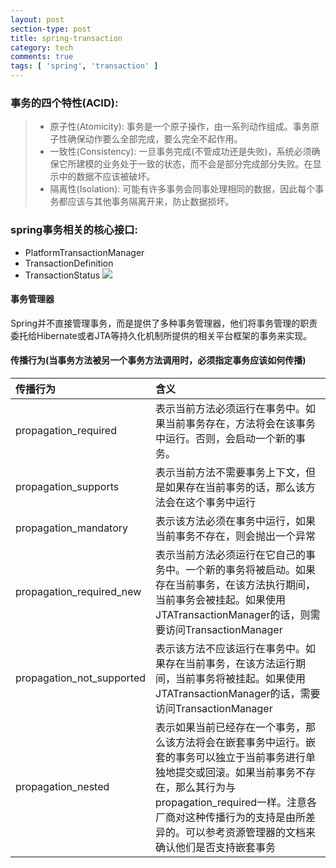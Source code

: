 ```yaml
---
layout: post
section-type: post
title: spring-transaction
category: tech
comments: true
tags: [ 'spring', 'transaction' ]
---
```


### 事务的四个特性(ACID):
> * 原子性(Atomicity): 事务是一个原子操作，由一系列动作组成。事务原子性确保动作要么全部完成，要么完全不起作用。
> * 一致性(Consistency): 一旦事务完成(不管成功还是失败)，系统必须确保它所建模的业务处于一致的状态，而不会是部分完成部分失败。在显示中的数据不应该被破坏。
> * 隔离性(Isolation): 可能有许多事务会同事处理相同的数据，因此每个事务都应该与其他事务隔离开来，防止数据损坏。

### spring事务相关的核心接口:
* PlatformTransactionManager
* TransactionDefinition
* TransactionStatus
![ ](https://img-blog.csdn.net/20160324011156424)

#### 事务管理器
Spring并不直接管理事务，而是提供了多种事务管理器，他们将事务管理的职责委托给Hibernate或者JTA等持久化机制所提供的相关平台框架的事务来实现。

#### 传播行为(当事务方法被另一个事务方法调用时，必须指定事务应该如何传播)
传播行为|含义
:---|:---
propagation_required|表示当前方法必须运行在事务中。如果当前事务存在，方法将会在该事务中运行。否则，会启动一个新的事务。
propagation_supports|表示当前方法不需要事务上下文，但是如果存在当前事务的话，那么该方法会在这个事务中运行
propagation_mandatory|表示该方法必须在事务中运行，如果当前事务不存在，则会抛出一个异常
propagation_required_new|表示当前方法必须运行在它自己的事务中。一个新的事务将被启动。如果存在当前事务，在该方法执行期间，当前事务会被挂起。如果使用JTATransactionManager的话，则需要访问TransactionManager
propagation_not_supported|表示该方法不应该运行在事务中。如果存在当前事务，在该方法运行期间，当前事务将被挂起。如果使用JTATransactionManager的话，需要访问TransactionManager
propagation_nested|表示如果当前已经存在一个事务，那么该方法将会在嵌套事务中运行。嵌套的事务可以独立于当前事务进行单独地提交或回滚。如果当前事务不存在，那么其行为与propagation_required一样。注意各厂商对这种传播行为的支持是由所差异的。可以参考资源管理器的文档来确认他们是否支持嵌套事务


